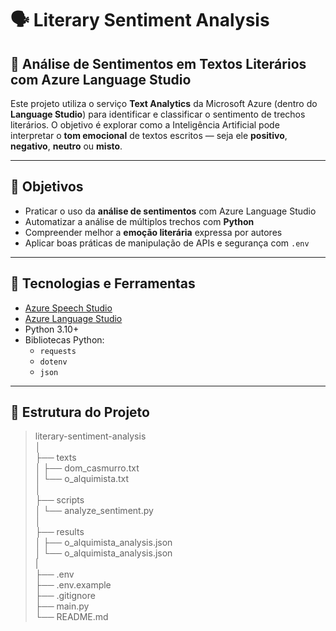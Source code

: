 # 🗣️ Literary Sentiment Analysis

## 📖 Análise de Sentimentos em Textos Literários com Azure Language Studio

Este projeto utiliza o serviço **Text Analytics** da Microsoft Azure (dentro do **Language Studio**) para identificar e classificar o sentimento de trechos literários. O objetivo é explorar como a Inteligência Artificial pode interpretar o **tom emocional** de textos escritos — seja ele **positivo**, **negativo**, **neutro** ou **misto**.

---

## 📌 Objetivos

- Praticar o uso da **análise de sentimentos** com Azure Language Studio
- Automatizar a análise de múltiplos trechos com **Python**
- Compreender melhor a **emoção literária** expressa por autores
- Aplicar boas práticas de manipulação de APIs e segurança com `.env`

---

## 🔧 Tecnologias e Ferramentas

- [Azure Speech Studio](https://speech.microsoft.com/)
- [Azure Language Studio](https://language.azure.com/)
- Python 3.10+
- Bibliotecas Python:
  - `requests`
  - `dotenv`
  - `json`

---

## 📁 Estrutura do Projeto

>literary-sentiment-analysis<br>
>│<br>
>├── texts<br>
>│ ├── dom_casmurro.txt<br>
>│ └── o_alquimista.txt<br>
>│<br>
>├── scripts<br> 
>│ └── analyze_sentiment.py<br> 
>│<br>
>├── results<br> 
>│ ├── o_alquimista_analysis.json<br> 
>│ └── o_alquimista_analysis.json<br>
>|<br>
>├── .env<br> 
>├── .env.example<br> 
>├── .gitignore <br>
>├── main.py <br>
>└── README.md<br>

